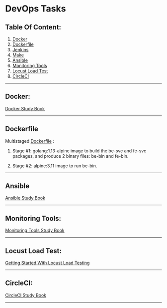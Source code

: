 # DevOps Tasks 

## Table Of Content:
1. [Docker](Docker.md)
2. [Dockerfile](#dockerfile)
3. [Jenkins](#jenkins)
4. [Make](make.md)
3. [Ansible](Ansible.md)
4. [Monitoring Tools](Monitoring.md)
5. [Locust Load Test](Locust-Load-Test.md)
6. [CircleCI](circleci.md)


<hr>

## Docker:

[Docker Study Book](Docker.md)

<hr>

## Dockerfile

Multistaged [Dockerfile](Docker/Dockerfile) :
1. Stage #1: golang:1.13-alpine image to build the be-svc and fe-svc packages, and produce 2 binary files: be-bin and fe-bin.

2. Stage #2: alpine:3.11 image to run be-bin.

<hr>

## Ansible

[Ansible Study Book](Ansible.md)

<hr>

## Monitoring Tools:

[Monitoring Tools Study Book](Monitoring.md)

<hr>

## Locust Load Test:

[Getting Started With Locust Load Testing](locust/Locust-Load-Test.md)


<hr>

## CircleCI:

[CircleCI Study Book](circleci.md)

<hr>